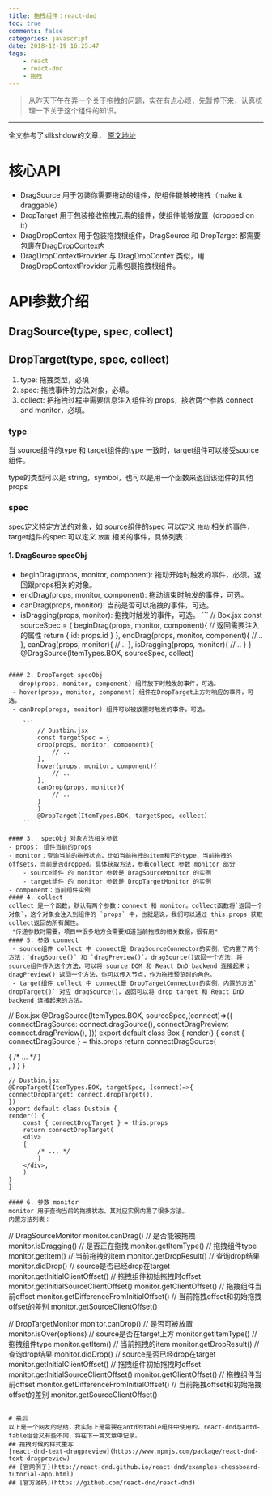```yaml
---
title: 拖拽组件：react-dnd
toc: true
comments: false
categories: javascript
date: 2018-12-19 16:25:47
tags:
    - react
    - react-dnd
    - 拖拽
---
```

 > 从昨天下午在弄一个关于拖拽的问题，实在有点心烦，先暂停下来，认真梳理一下关于这个组件的知识。

---------------
全文参考了silkshdow的文章， [原文地址](https://phoebecodespace.github.io/2018/05/03/react-dnd-guide/)

# 核心API
 - DragSource 用于包装你需要拖动的组件，使组件能够被拖拽（make it draggable）
 - DropTarget 用于包装接收拖拽元素的组件，使组件能够放置（dropped on it）
 - DragDropContex 用于包装拖拽根组件，DragSource 和 DropTarget 都需要包裹在DragDropContex内
 - DragDropContextProvider 与 DragDropContex 类似，用 DragDropContextProvider 元素包裹拖拽根组件。

# API参数介绍
## DragSource(type, spec, collect)
## DropTarget(type, spec, collect)

  1. type: 拖拽类型，必填
  2. spec: 拖拽事件的方法对象，必填。
  3. collect: 把拖拽过程中需要信息注入组件的 props，接收两个参数 connect and monitor，必填。
  
### type
 当 source组件的type 和 target组件的type 一致时，target组件可以接受source组件。

type的类型可以是 string，symbol，也可以是用一个函数来返回该组件的其他 props

### spec
spec定义特定方法的对象，如 source组件的spec 可以定义 `拖动` 相关的事件，target组件的spec 可以定义 `放置` 相关的事件，具体列表：

#### 1. DragSource specObj
 - beginDrag(props, monitor, component): 拖动开始时触发的事件，必须。返回跟props相关的对象。
 - endDrag(props, monitor, component): 拖动结束时触发的事件，可选。
 - canDrag(props, monitor): 当前是否可以拖拽的事件，可选。
 - isDragging(props, monitor): 拖拽时触发的事件，可选。
        ```
        // Box.jsx
        const sourceSpec = {
            beginDrag(props, monitor, component){
            // 返回需要注入的属性
            return {
                id: props.id
            }
            },
            endDrag(props, monitor, component){
            // ..
            },
            canDrag(props, monitor){
            // ..
            },
            isDragging(props, monitor){
            // ..
            }
        }
        @DragSource(ItemTypes.BOX, sourceSpec, collect)
        
```

#### 2. DropTarget specObj
 - drop(props, monitor, component) 组件放下时触发的事件，可选。
 - hover(props, monitor, component) 组件在DropTarget上方时响应的事件，可选。
 - canDrop(props, monitor) 组件可以被放置时触发的事件，可选。

    ```
        // Dustbin.jsx
        const targetSpec = {
        drop(props, monitor, component){
            // ..
        },
        hover(props, monitor, component){
            // ..
        },
        canDrop(props, monitor){
            // ..
        }
        }
        @DropTarget(ItemTypes.BOX, targetSpec, collect)
    ```

#### 3.  specObj 对象方法相关参数
- props： 组件当前的props
- monitor：查询当前的拖拽状态，比如当前拖拽的item和它的type，当前拖拽的offsets，当前是否dropped。具体获取方法，参看collect 参数 monitor 部分
    - source组件 的 monitor 参数是 DragSourceMonitor 的实例
    - target组件 的 monitor 参数是 DropTargetMonitor 的实例
- component：当前组件实例
#### 4. collect
collect 是一个函数，默认有两个参数：connect 和 monitor。collect函数将`返回一个对象`，这个对象会注入到组件的 `props` 中，也就是说，我们可以通过 this.props 获取collect返回的所有属性。 
 *传递参数时需要，项目中很多地方会需要知道当前拖拽的相关数据，很有用*
#### 5. 参数 connect
 - source组件 collect 中 connect是 DragSourceConnector的实例，它内置了两个方法：`dragSource()` 和 `dragPreview()`。dragSource()返回一个方法，将source组件传入这个方法，可以将 source DOM 和 React DnD backend 连接起来；dragPreview() 返回一个方法，你可以传入节点，作为拖拽预览时的角色。
 - target组件 collect 中 connect是 DropTargetConnector的实例，内置的方法` dropTarget()` 对应 dragSource()，返回可以将 drop target 和 React DnD backend 连接起来的方法。

  ```
  // Box.jsx
    @DragSource(ItemTypes.BOX, sourceSpec,(connect)=>({
    connectDragSource: connect.dragSource(),
    connectDragPreview: connect.dragPreview(),
    }))
    export default class Box {
    render() {
        const { connectDragSource } = this.props
        return connectDragSource(
        <div>
        {
            /* ... */
            }
        </div>,
        )
    }
    }

    // Dustbin.jsx
    @DropTarget(ItemTypes.BOX, targetSpec, (connect)=>{
    connectDropTarget: connect.dropTarget(),
    })
    export default class Dustbin {
    render() {
        const { connectDropTarget } = this.props
        return connectDropTarget(
        <div>
        {
            /* ... */
            }
        </div>,
        )
    }
    }

  ```
#### 6. 参数 monitor
monitor 用于查询当前的拖拽状态，其对应实例内置了很多方法。
内置方法列表：

 ```
 // DragSourceMonitor
monitor.canDrag()        // 是否能被拖拽
monitor.isDragging()      // 是否正在拖拽
monitor.getItemType()     // 拖拽组件type
monitor.getItem()         // 当前拖拽的item
monitor.getDropResult()   // 查询drop结果
monitor.didDrop()         // source是否已经drop在target
monitor.getInitialClientOffset()   // 拖拽组件初始拖拽时offset
monitor.getInitialSourceClientOffset()
monitor.getClientOffset() // 拖拽组件当前offset
monitor.getDifferenceFromInitialOffset() // 当前拖拽offset和初始拖拽offset的差别
monitor.getSourceClientOffset()

// DropTargetMonitor
monitor.canDrop()         // 是否可被放置
monitor.isOver(options)   // source是否在target上方
monitor.getItemType()     // 拖拽组件type
monitor.getItem()         // 当前拖拽的item
monitor.getDropResult()   // 查询drop结果
monitor.didDrop()         // source是否已经drop在target
monitor.getInitialClientOffset()   // 拖拽组件初始拖拽时offset
monitor.getInitialSourceClientOffset()
monitor.getClientOffset() // 拖拽组件当前offset
monitor.getDifferenceFromInitialOffset() // 当前拖拽offset和初始拖拽offset的差别
monitor.getSourceClientOffset()
 ```

# 最后
以上是一个网友的总结，我实际上是需要在antd的table组件中使用的，react-dnd与antd-table组合又有些不同，将在下一篇文章中记录。
## 拖拽时候的样式重写
 [react-dnd-text-dragpreview](https://www.npmjs.com/package/react-dnd-text-dragpreview)
## [官网例子](http://react-dnd.github.io/react-dnd/examples-chessboard-tutorial-app.html)
## [官方源码](https://github.com/react-dnd/react-dnd)


